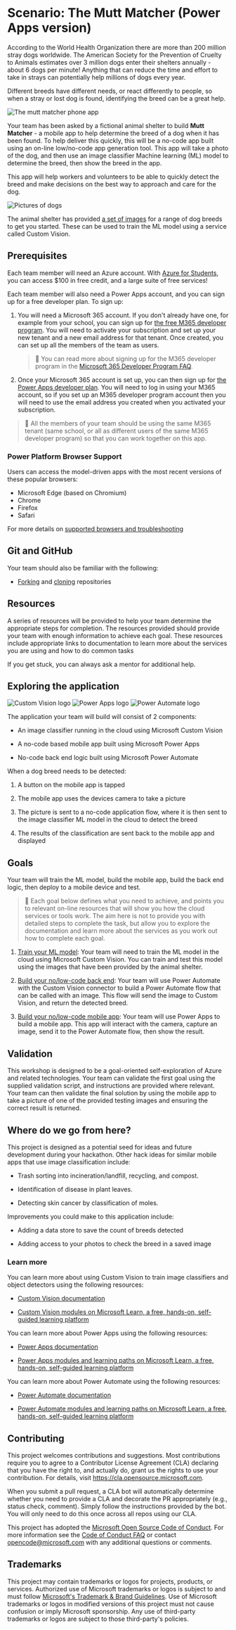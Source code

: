 # Scenario: The Mutt Matcher (Power Apps version)

According to the World Health Organization there are more than 200 million stray dogs worldwide. The American Society for the Prevention of Cruelty to Animals estimates over 3 million dogs enter their shelters annually - about 6 dogs per minute! Anything that can reduce the time and effort to take in strays can potentially help millions of dogs every year.

Different breeds have different needs, or react differently to people, so when a stray or lost dog is found, identifying the breed can be a great help.

![The mutt matcher phone app](./images/mutt-match-app-phone.png)

Your team has been asked by a fictional animal shelter to build **Mutt Matcher** - a mobile app to help determine the breed of a dog when it has been found. To help deliver this quickly, this will be a no-code app built using an on-line low/no-code app generation tool. This app will take a photo of the dog, and then use an image classifier Machine learning (ML) model to determine the breed, then show the breed in the app.

This app will help workers and volunteers to be able to quickly detect the breed and make decisions on the best way to approach and care for the dog.

![Pictures of dogs](./images/dog-pictures.png)

The animal shelter has provided [a set of images](./model-images) for a range of dog breeds to get you started. These can be used to train the ML model using a service called Custom Vision.

## Prerequisites

Each team member will need an Azure account. With [Azure for Students](https://azure.microsoft.com/free/students/?WT.mc_id=academic-39324-jabenn), you can access $100 in free credit, and a large suite of free services!

Each team member will also need a Power Apps account, and you can sign up for a free developer plan. To sign up:

1. You will need a Microsoft 365 account. If you don't already have one, for example from your school, you can sign up for [the free M365 developer program](https://developer.microsoft.com/microsoft-365/dev-program?WT.mc_id=academic-39324-jabenn). You will need to activate your subscription and set up your new tenant and a new email address for that tenant. Once created, you can set up all the members of the team as users.

    > 💁 You can read more about signing up for the M365 developer program in the [Microsoft 365 Developer Program FAQ](https://docs.microsoft.com/office/developer-program/microsoft-365-developer-program-faq?WT.mc_id=academic-39324-jabenn).

1. Once your Microsoft 365 account is set up, you can then sign up for [the Power Apps developer plan](https://powerapps.microsoft.com/developerplan/?WT.mc_id=academic-39324-jabenn). You will need to log in using your M365 account, so if you set up an M365 developer program account then you will need to use the email address you created when you activated your subscription.

> 💁 All the members of your team should be using the same M365 tenant (same school, or all as different users of the same M365 developer program) so that you can work together on this app.

### Power Platform Browser Support

Users can access the model-driven apps with the most recent versions of these popular browsers:

- Microsoft Edge (based on Chromium)
- Chrome
- Firefox
- Safari

For more details on [supported browsers and troubleshooting](https://docs.microsoft.com/power-platform/admin/supported-web-browsers-and-mobile-devices?WT.mc_id=academic-39324-jabenn)

## Git and GitHub

Your team should also be familiar with the following:

  - [Forking](https://docs.github.com/github/getting-started-with-github/quickstart/fork-a-repo) and [cloning](https://docs.github.com/github/creating-cloning-and-archiving-repositories/cloning-a-repository-from-github/cloning-a-repository) repositories

## Resources

A series of resources will be provided to help your team determine the appropriate steps for completion. The resources provided should provide your team with enough information to achieve each goal. These resources include appropriate links to documentation to learn more about the services you are using and how to do common tasks

If you get stuck, you can always ask a mentor for additional help.

## Exploring the application

![Custom Vision logo](./images/custom-vision-logo.png) ![Power Apps logo](./images/power-apps-logo.png) ![Power Automate logo](./images/power-automate-logo.png)

The application your team will build will consist of 2 components:

- An image classifier running in the cloud using Microsoft Custom Vision

- A no-code based mobile app built using Microsoft Power Apps

- No-code back end logic built using Microsoft Power Automate

When a dog breed needs to be detected:

1. A button on the mobile app is tapped

1. The mobile app uses the devices camera to take a picture

1. The picture is sent to a no-code application flow, where it is then sent to the image classifier ML model in the cloud to detect the breed

1. The results of the classification are sent back to the mobile app and displayed

## Goals

Your team will train the ML model, build the mobile app, build the back end logic, then deploy to a mobile device and test.

> 💁 Each goal below defines what you need to achieve, and points you to relevant on-line resources that will show you how the cloud services or tools work. The aim here is not to provide you with detailed steps to complete the task, but allow you to explore the documentation and learn more about the services as you work out how to complete each goal.

1. [Train your ML model](train-model.md): Your team will need to train the ML model in the cloud using Microsoft Custom Vision. You can train and test this model using the images that have been provided by the animal shelter.

1. [Build your no/low-code back end](back-end.md): Your team will use Power Automate with the Custom Vision connector to build a Power Automate flow that can be called with an image. This flow will send the image to Custom Vision, and return the detected breed.

1. [Build your no/low-code mobile app](mobile-app.md): Your team will use Power Apps to build a mobile app. This app will interact with the camera, capture an image, send it to the Power Automate flow, then show the result.

## Validation

This workshop is designed to be a goal-oriented self-exploration of Azure and related technologies. Your team can validate the first goal using the supplied validation script, and instructions are provided where relevant. Your team can then validate the final solution by using the mobile app to take a picture of one of the provided testing images and ensuring the correct result is returned.

## Where do we go from here?

This project is designed as a potential seed for ideas and future development during your hackathon. Other hack ideas for similar mobile apps that use image classification include:

- Trash sorting into incineration/landfill, recycling, and compost.

- Identification of disease in plant leaves.

- Detecting skin cancer by classification of moles.

Improvements you could make to this application include:

- Adding a data store to save the count of breeds detected

- Adding access to your photos to check the breed in a saved image

### Learn more

You can learn more about using Custom Vision to train image classifiers and object detectors using the following resources:

- [Custom Vision documentation](https://docs.microsoft.com/azure/cognitive-services/custom-vision-service/?WT.mc_id=academic-39324-jabenn)

- [Custom Vision modules on Microsoft Learn, a free, hands-on, self-guided learning platform](https://docs.microsoft.com/users/jimbobbennett/collections/qe2ehjny7z7zgd?WT.mc_id=academic-39324-jabenn)

You can learn more about Power Apps using the following resources:

- [Power Apps documentation](https://docs.microsoft.com/power-automate/?WT.mc_id=academic-39324-jabenn)

- [Power Apps modules and learning paths on Microsoft Learn, a free, hands-on, self-guided learning platform](https://docs.microsoft.com/learn/powerplatform/power-apps?WT.mc_id=academic-39324-jabenn)

You can learn more about Power Automate using the following resources:

- [Power Automate documentation](https://docs.microsoft.com/powerapps/?WT.mc_id=academic-39324-jabenn)

- [Power Automate modules and learning paths on Microsoft Learn, a free, hands-on, self-guided learning platform](https://docs.microsoft.com/learn/powerplatform/power-automate?WT.mc_id=academic-39324-jabenn)

## Contributing

This project welcomes contributions and suggestions.  Most contributions require you to agree to a
Contributor License Agreement (CLA) declaring that you have the right to, and actually do, grant us
the rights to use your contribution. For details, visit https://cla.opensource.microsoft.com.

When you submit a pull request, a CLA bot will automatically determine whether you need to provide
a CLA and decorate the PR appropriately (e.g., status check, comment). Simply follow the instructions
provided by the bot. You will only need to do this once across all repos using our CLA.

This project has adopted the [Microsoft Open Source Code of Conduct](https://opensource.microsoft.com/codeofconduct/).
For more information see the [Code of Conduct FAQ](https://opensource.microsoft.com/codeofconduct/faq/) or
contact [opencode@microsoft.com](mailto:opencode@microsoft.com) with any additional questions or comments.

## Trademarks

This project may contain trademarks or logos for projects, products, or services. Authorized use of Microsoft
trademarks or logos is subject to and must follow
[Microsoft's Trademark & Brand Guidelines](https://www.microsoft.com/en-us/legal/intellectualproperty/trademarks/usage/general).
Use of Microsoft trademarks or logos in modified versions of this project must not cause confusion or imply Microsoft sponsorship.
Any use of third-party trademarks or logos are subject to those third-party's policies.

